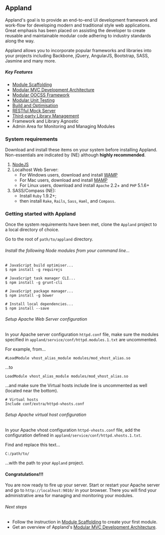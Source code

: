 ## Appland ##


Appland's goal is to provide an end-to-end UI development framework and work-flow for developing modern and traditional style web applications. Great emphasis has been placed on assisting the developer to create reusable and maintainable modular code adhering to industry standards along the way.

Appland allows you to incorporate popular frameworks and libraries into your projects including Backbone, jQuery, AngularJS, Bootstrap, SASS, Jasmine and many more.

##### Key Features #####

* [Module Scaffolding][1] 
* [Modular MVC Development Architecture][2]
* [Modular OOCSS Framework][7]
* [Modular Unit Testing][3]
* [Build and Optimisation][4]
* [RESTful Mock Server][5]
* [Third-party Library Management][6]
* Framework and Library Agnostic
* Admin Area for Monitoring and Managing Modules

### System requirements ###
Download and install these items on your system before installing Appland. Non-essentials are indicated by (NE) although **highly recommended**.

1. [NodeJS](http://nodejs.org/download/ "Nodejs")
2. Localhost Web Server:
	* For Windows users, download and install [WAMP](http://www.wampserver.com/en/ "WAMP") 	
	* For Mac users, download and install [MAMP](http://www.mamp.info/en/index.html "MAMP")
	* For Linux users, download and install `Apache` 2.2+ and `PHP` 5.1.6+
3. SASS/Compass (NE):
	* Install `Ruby` 1.9.2+;
	* then install `Rake`, `Rails`, `Sass`, `Haml`, and `Compass`.

### Getting started with Appland ###
Once the system requirements have been met, clone the `Appland` project to a local directory of choice.

Go to the root of `path/to/appland` directory.

###### Install the following Node modules from your command line... ######

	# JavaScript build optimiser...
	$ npm install -g requirejs 

	# JavaScript task manager CLI...
	$ npm install -g grunt-cli 
	
	# JavaScript package manager...
	$ npm install -g bower

	# Install local dependencies...
	$ npm install --save  


###### Setup Apache Web Server configuration ######
In your Apache server configuration `httpd.conf` file, make sure the modules specified in `appland/service/conf/httpd.modules.1.txt` are uncommented. 

For example, from...

	#LoadModule vhost_alias_module modules/mod_vhost_alias.so

...to

	LoadModule vhost_alias_module modules/mod_vhost_alias.so

...and make sure the Virtual hosts include line is uncommented as well (located near the bottom).

	# Virtual hosts
	Include conf/extra/httpd-vhosts.conf


###### Setup Apache virtual host configuration ######
In your Apache vhost configuration `httpd-vhosts.conf` file, add the configuration defined in `appland/service/conf/httpd.vhosts.1.txt`.

Find and replace this text...

	C:/path/to/

...with the path to your `Appland` project.


#### Congratulations!!! ####
You are now ready to fire up your server. Start or restart your Apache server and go to `http://localhost:9010/` in your browser. There you will find your administrative area for managing and monitoring your modules.

###### Next steps ######

* Follow the instruction in [Module Scaffolding][1] to create your first module. 
* Get an overview of Appland's [Modular MVC Development Architecture][2].

	
[1]: https://github.com/jabdul/appland/tree/master/.skel			"Scaffold"
[2]: https://github.com/jabdul/appland/tree/master/src				"MVC"
[3]: https://github.com/jabdul/appland/tree/master/src-test			"Unit Testing"
[4]: https://github.com/jabdul/appland/tree/master/_build			"Build"
[5]: https://github.com/jabdul/appland/tree/master/service			"REST"
[6]: https://github.com/jabdul/appland/tree/master/src/lib			"Library"
[7]: https://github.com/jabdul/appland/tree/master/src/assets/sass	"SASS"
